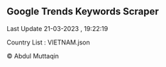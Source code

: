 

## Google Trends Keywords Scraper 
 
Last Update 21-03-2023 , 19:22:19

Country List :
VIETNAM.json



© Abdul Muttaqin 

